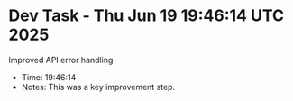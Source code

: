 # Dev Task - Thu Jun 19 19:46:14 UTC 2025
Improved API error handling
- Time: 19:46:14
- Notes: This was a key improvement step.
